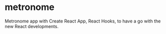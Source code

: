 # metronome
Metronome app with Create React App, React Hooks, to have a go with the new React developments.
